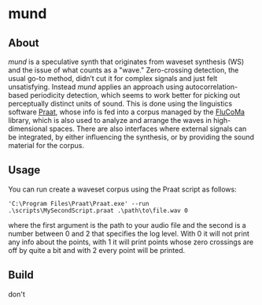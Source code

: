 # mund

## About

_mund_ is a speculative synth that originates from waveset synthesis (WS) and the issue of what counts as a "wave." Zero-crossing detection, the usual go-to method, didn’t cut it for complex signals and just felt unsatisfying. Instead _mund_ applies an approach using autocorrelation-based periodicity detection, which seems to work better for picking out perceptually distinct units of sound. This is done using the linguistics software [Praat](https://www.fon.hum.uva.nl/praat/), whose info is fed into a corpus managed by the [FluCoMa](https://www.flucoma.org/) library, which is also used to analyze and arrange the waves in high-dimensional spaces. There are also interfaces where external signals can be integrated, by either influencing the synthesis, or by providing the sound material for the corpus.

## Usage

You can run create a waveset corpus using the Praat script as follows:

```
'C:\Program Files\Praat\Praat.exe' --run .\scripts\MySecondScript.praat .\path\to\file.wav 0
```

where the first argument is the path to your audio file and the second is a number between 0 and 2 that specifies the log level. With 0 it will not print any info about the points, with 1 it will print points whose zero crossings are off by quite a bit and with 2 every point will be printed.

## Build

don't
